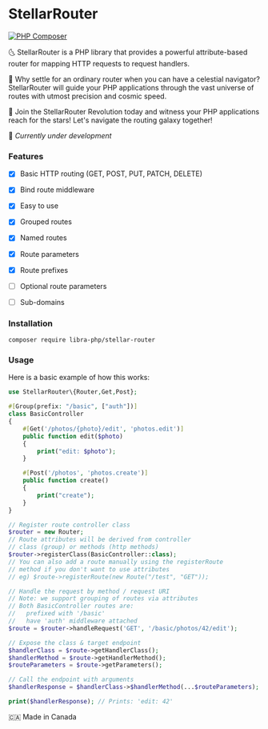 # StellarRouter
[![PHP Composer](https://github.com/libra-php/stellar-router/actions/workflows/php.yml/badge.svg?branch=main)](https://github.com/libra-php/stellar-router/actions/workflows/php.yml)

🌜 StellarRouter is a PHP library that provides a powerful attribute-based router for mapping HTTP requests to request handlers.

🌟 Why settle for an ordinary router when you can have a celestial navigator? StellarRouter will guide your PHP applications through the vast universe of routes with utmost precision and cosmic speed.

🚀 Join the StellarRouter Revolution today and witness your PHP applications reach for the stars! Let's navigate the routing galaxy together! 

👷 *Currently under development*


### Features
- [x] Basic HTTP routing (GET, POST, PUT, PATCH, DELETE)
- [x] Bind route middleware
- [x] Easy to use
- [x] Grouped routes
- [x] Named routes
- [x] Route parameters
- [x] Route prefixes
- [ ] Optional route parameters
- [ ] Sub-domains
 
 
### Installation

`composer require libra-php/stellar-router`


### Usage

Here is a basic example of how this works:
```php
use StellarRouter\{Router,Get,Post};

#[Group(prefix: "/basic", ["auth"])]
class BasicController
{
    #[Get('/photos/{photo}/edit', 'photos.edit')]
    public function edit($photo) 
    {
        print("edit: $photo");
    }

    #[Post('/photos', 'photos.create')]
    public function create() 
    {
        print("create");
    }
}

// Register route controller class
$router = new Router;
// Route attributes will be derived from controller 
// class (group) or methods (http methods)
$router->registerClass(BasicController::class);
// You can also add a route manually using the registerRoute 
// method if you don't want to use attributes
// eg) $route->registerRoute(new Route("/test", "GET"));

// Handle the request by method / request URI
// Note: we support grouping of routes via attributes
// Both BasicController routes are: 
//   prefixed with '/basic'
//   have 'auth' middleware attached
$route = $router->handleRequest('GET', '/basic/photos/42/edit');

// Expose the class & target endpoint
$handlerClass = $route->getHandlerClass();
$handlerMethod = $route->getHandlerMethod();
$routeParameters = $route->getParameters();

// Call the endpoint with arguments
$handlerResponse = $handlerClass->$handlerMethod(...$routeParameters);

print($handlerResponse); // Prints: 'edit: 42'
```

🇨🇦 Made in Canada
